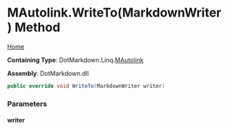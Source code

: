 <a name="_top"></a>

# MAutolink\.WriteTo\(MarkdownWriter\) Method

[Home](../../../../README.md#_top)

**Containing Type**: DotMarkdown\.Linq\.[MAutolink](../README.md#_top)

**Assembly**: DotMarkdown\.dll

```csharp
public override void WriteTo(MarkdownWriter writer)
```

### Parameters

#### writer

